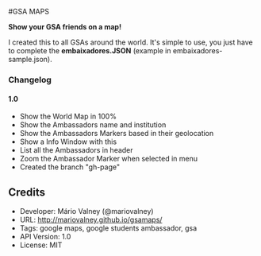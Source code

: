 #GSA MAPS

**Show your GSA friends on a map!**

I created this to all GSAs around the world. 
It's simple to use, you just have to complete the **embaixadores.JSON** (example in embaixadores-sample.json).

### Changelog

#### 1.0

* Show the World Map in 100%
* Show the Ambassadors name and institution
* Show the Ambassadors Markers based in their geolocation
* Show a Info Window with this
* List all the Ambassadors in header
* Zoom the Ambassador Marker when selected in menu
* Created the branch "gh-page"

## Credits

* Developer: Mário Valney (@mariovalney)
* URL: http://mariovalney.github.io/gsamaps/
* Tags: google maps, google students ambassador, gsa
* API Version: 1.0
* License: MIT
